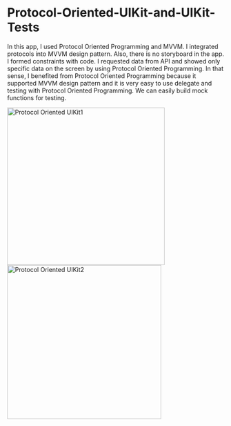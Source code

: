 # Protocol-Oriented-UIKit-and-UIKit-Tests
In this app, I used Protocol Oriented Programming and MVVM. I integrated protocols into MVVM design pattern. Also, there is no storyboard in the app. I formed constraints with code. I requested data from API and showed only specific data on the screen by using Protocol Oriented Programming. In that sense, I benefited from Protocol Oriented Programming because it supported MVVM design pattern and it is very easy to use delegate and testing with Protocol Oriented Programming. We can easily build mock functions for testing.





<img width="365" alt="Protocol Oriented UIKit1" src="https://user-images.githubusercontent.com/92036779/193642426-a3685910-505a-4515-81a8-2e750511f367.png">
<img width="357" alt="Protocol Oriented UIKit2" src="https://user-images.githubusercontent.com/92036779/193642474-ffb21c80-1b08-4fc4-a137-b2bca2fc9986.png">
